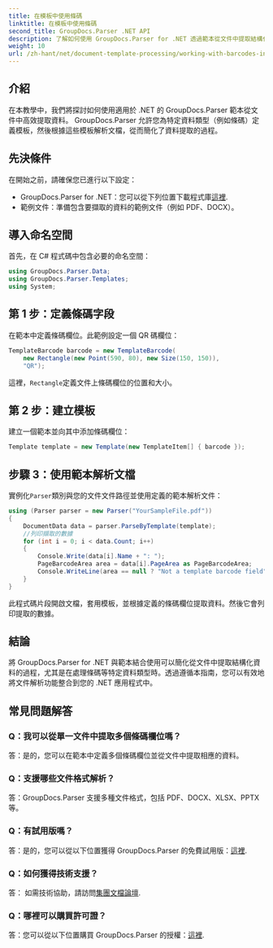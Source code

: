 ```yaml
---
title: 在模板中使用條碼
linktitle: 在模板中使用條碼
second_title: GroupDocs.Parser .NET API
description: 了解如何使用 GroupDocs.Parser for .NET 透過範本從文件中提取結構化資料。使用條碼欄位簡化資料擷取。
weight: 10
url: /zh-hant/net/document-template-processing/working-with-barcodes-in-templates/
---
```

## 介紹
在本教學中，我們將探討如何使用適用於 .NET 的 GroupDocs.Parser 範本從文件中高效提取資料。 GroupDocs.Parser 允許您為特定資料類型（例如條碼）定義模板，然後根據這些模板解析文檔，從而簡化了資料提取的過程。
## 先決條件
在開始之前，請確保您已進行以下設定：
-  GroupDocs.Parser for .NET：您可以從下列位置下載程式庫[這裡](https://releases.groupdocs.com/parser/net/).
- 範例文件：準備包含要擷取的資料的範例文件（例如 PDF、DOCX）。

## 導入命名空間
首先，在 C# 程式碼中包含必要的命名空間：
```csharp
using GroupDocs.Parser.Data;
using GroupDocs.Parser.Templates;
using System;
```
## 第 1 步：定義條碼字段
在範本中定義條碼欄位。此範例設定一個 QR 碼欄位：
```csharp
TemplateBarcode barcode = new TemplateBarcode(
    new Rectangle(new Point(590, 80), new Size(150, 150)),
    "QR");
```
這裡，`Rectangle`定義文件上條碼欄位的位置和大小。
## 第 2 步：建立模板
建立一個範本並向其中添加條碼欄位：
```csharp
Template template = new Template(new TemplateItem[] { barcode });
```
## 步驟 3：使用範本解析文檔
實例化`Parser`類別與您的文件文件路徑並使用定義的範本解析文件：
```csharp
using (Parser parser = new Parser("YourSampleFile.pdf"))
{
    DocumentData data = parser.ParseByTemplate(template);
    //列印擷取的數據
    for (int i = 0; i < data.Count; i++)
    {
        Console.Write(data[i].Name + ": ");
        PageBarcodeArea area = data[i].PageArea as PageBarcodeArea;
        Console.WriteLine(area == null ? "Not a template barcode field" : area.Value);
    }
}
```
此程式碼片段開啟文檔，套用模板，並根據定義的條碼欄位提取資料。然後它會列印提取的數據。

## 結論
將 GroupDocs.Parser for .NET 與範本結合使用可以簡化從文件中提取結構化資料的過程，尤其是在處理條碼等特定資料類型時。透過遵循本指南，您可以有效地將文件解析功能整合到您的 .NET 應用程式中。

## 常見問題解答
### Q：我可以從單一文件中提取多個條碼欄位嗎？
答：是的，您可以在範本中定義多個條碼欄位並從文件中提取相應的資料。
### Q：支援哪些文件格式解析？
答：GroupDocs.Parser 支援多種文件格式，包括 PDF、DOCX、XLSX、PPTX 等。
### Q：有試用版嗎？
答：是的，您可以從以下位置獲得 GroupDocs.Parser 的免費試用版：[這裡](https://releases.groupdocs.com/).
### Q：如何獲得技術支援？
答： 如需技術協助，請訪問[集團文檔論壇](https://forum.groupdocs.com/c/parser/17).
### Q：哪裡可以購買許可證？
答：您可以從以下位置購買 GroupDocs.Parser 的授權：[這裡](https://purchase.groupdocs.com/buy).
